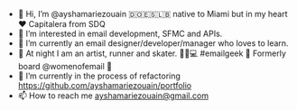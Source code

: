 - 👋 Hi, I’m @ayshamariezouain 🇩🇴🇪🇸🇱🇧 native to Miami but in my heart ❤️ Capitalera from SDQ 
- 👀 I’m interested in email development, SFMC and APIs. 
- 🌱 I’m currently an email designer/developer/manager who loves to learn. 
- 🌙 At night I am an artist, runner and skater. 👟🐶💻 #emailgeek 💌 Formerly board @womenofemail 🐐
- 💞️ I’m currently in the process of refactoring https://github.com/ayshamariezouain/portfolio
- 📫 How to reach me ayshamariezouain@gmail.com

<!---
ayshamariezouain/ayshamariezouain is a ✨ special ✨ repository because its `README.md` (this file) appears on your GitHub profile.
You can click the Preview link to take a look at your changes.
--->

